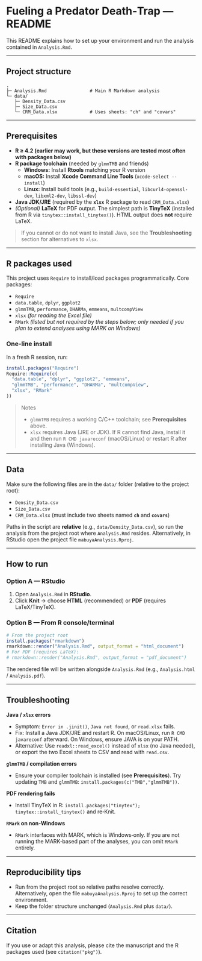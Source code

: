 # Fueling a Predator Death‑Trap — README

This README explains how to set up your environment and run the analysis contained in `Analysis.Rmd`.

---

## Project structure

```
.
├─ Analysis.Rmd                # Main R Markdown analysis
└─ data/
   ├─ Density_Data.csv
   ├─ Size_Data.csv
   └─ CRM_Data.xlsx            # Uses sheets: "ch" and "covars"
```

---

## Prerequisites

- **R ≥ 4.2 (earlier may work, but these versions are tested most often with packages below)**
- **R package toolchain** (needed by `glmmTMB` and friends)
  - **Windows:** Install **Rtools** matching your R version
  - **macOS:** Install **Xcode Command Line Tools** (`xcode-select --install`)
  - **Linux:** Install build tools (e.g., `build-essential`, `libcurl4-openssl-dev`, `libxml2-dev`, `libssl-dev`)
- **Java JDK/JRE** (required by the **`xlsx`** R package to read `CRM_Data.xlsx`)
- *(Optional)* **LaTeX** for PDF output. The simplest path is **TinyTeX** (installed from R via `tinytex::install_tinytex()`). HTML output does **not** require LaTeX.

> If you cannot or do not want to install Java, see the **Troubleshooting** section for alternatives to `xlsx`.

---

## R packages used

This project uses `Require` to install/load packages programmatically. Core packages:

- `Require`
- `data.table`, `dplyr`, `ggplot2`
- `glmmTMB`, `performance`, `DHARMa`, `emmeans`, `multcompView`
- `xlsx` *(for reading the Excel file)*
- `RMark` *(listed but not required by the steps below; only needed if you plan to extend analyses using MARK on Windows)*

### One‑line install

In a fresh R session, run:

```r
install.packages("Require")
Require::Require(c(
  "data.table", "dplyr", "ggplot2", "emmeans",
  "glmmTMB", "performance", "DHARMa", "multcompView",
  "xlsx", "RMark"
))
```

> Notes
>
> - `glmmTMB` requires a working C/C++ toolchain; see **Prerequisites** above.
> - `xlsx` requires Java (JRE or JDK). If R cannot find Java, install it and then run `R CMD javareconf` (macOS/Linux) or restart R after installing Java (Windows).

---

## Data

Make sure the following files are in the `data/` folder (relative to the project root):

- `Density_Data.csv`
- `Size_Data.csv`
- `CRM_Data.xlsx` (must include two sheets named **`ch`** and **`covars`**)

Paths in the script are **relative** (e.g., `data/Density_Data.csv`), so run the analysis from the project root where `Analysis.Rmd` resides. Alternatively, in RStudio open the project file `mabuyaAnalysis.Rproj`.

---

## How to run

### Option A — RStudio

1. Open `Analysis.Rmd` in **RStudio**.
2. Click **Knit** → choose **HTML** (recommended) or **PDF** (requires LaTeX/TinyTeX).

### Option B — From R console/terminal

```r
# From the project root
install.packages("rmarkdown")
rmarkdown::render("Analysis.Rmd", output_format = "html_document")
# For PDF (requires LaTeX):
# rmarkdown::render("Analysis.Rmd", output_format = "pdf_document")
```
The rendered file will be written alongside `Analysis.Rmd` (e.g., `Analysis.html` / `Analysis.pdf`).

---

## Troubleshooting

**Java / `xlsx` errors**
- Symptom: `Error in .jinit()`, `Java not found`, or `read.xlsx` fails.
- Fix: Install a Java JDK/JRE and restart R. On macOS/Linux, run `R CMD javareconf` afterward. On Windows, ensure JAVA is on your PATH.
- Alternative: Use `readxl::read_excel()` instead of `xlsx` (no Java needed), or export the two Excel sheets to CSV and read with `read.csv`.

**`glmmTMB` / compilation errors**
- Ensure your compiler toolchain is installed (see **Prerequisites**). Try updating `TMB` and `glmmTMB`: `install.packages(c("TMB","glmmTMB"))`.

**PDF rendering fails**
- Install TinyTeX in R: `install.packages("tinytex"); tinytex::install_tinytex()` and re‑Knit.

**`RMark` on non‑Windows**
- `RMark` interfaces with MARK, which is Windows‑only. If you are not running the MARK‑based part of the analyses, you can omit `RMark` entirely.

---

## Reproducibility tips
- Run from the project root so relative paths resolve correctly. Alternatively, open the file `mabuyaAnalysis.Rproj` to set up the correct environment.
- Keep the folder structure unchanged (`Analysis.Rmd` plus `data/`).

---

## Citation
If you use or adapt this analysis, please cite the manuscript and the R packages used (see `citation("pkg")`).


